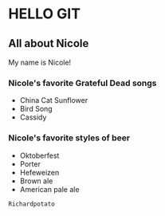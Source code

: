 # HELLO GIT
## All about Nicole
My name is Nicole!
### Nicole's favorite Grateful Dead songs
* China Cat Sunflower
* Bird Song
* Cassidy
### Nicole's favorite styles of beer
* Oktoberfest
* Porter
* Hefeweizen
* Brown ale
* American pale ale

~~~
Richardpotato
~~~